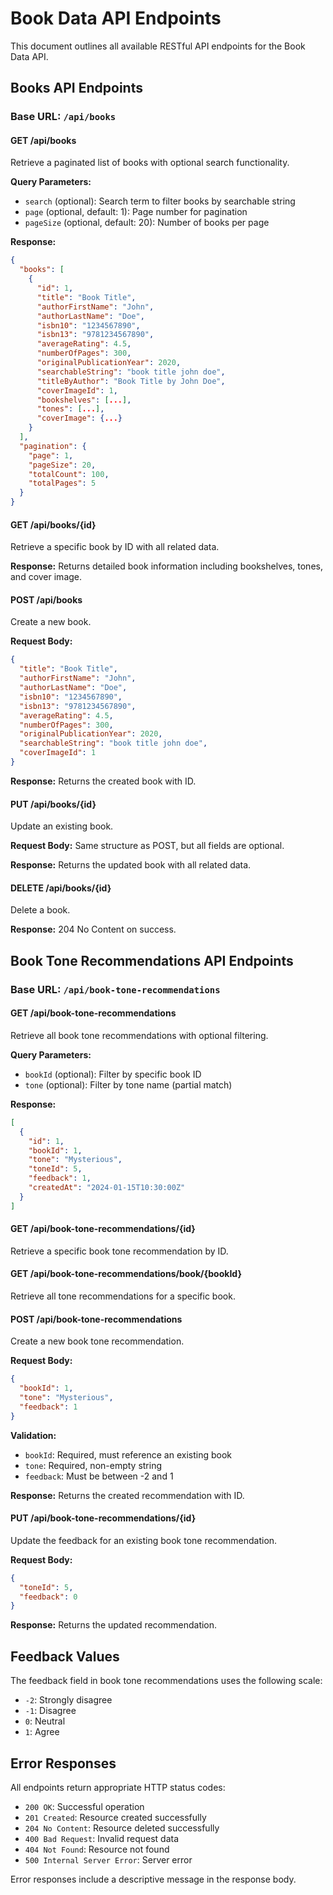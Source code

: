 # Book Data API Endpoints

This document outlines all available RESTful API endpoints for the Book Data API.

## Books API Endpoints

### Base URL: `/api/books`

#### GET /api/books
Retrieve a paginated list of books with optional search functionality.

**Query Parameters:**
- `search` (optional): Search term to filter books by searchable string
- `page` (optional, default: 1): Page number for pagination
- `pageSize` (optional, default: 20): Number of books per page

**Response:**
```json
{
  "books": [
    {
      "id": 1,
      "title": "Book Title",
      "authorFirstName": "John",
      "authorLastName": "Doe",
      "isbn10": "1234567890",
      "isbn13": "9781234567890",
      "averageRating": 4.5,
      "numberOfPages": 300,
      "originalPublicationYear": 2020,
      "searchableString": "book title john doe",
      "titleByAuthor": "Book Title by John Doe",
      "coverImageId": 1,
      "bookshelves": [...],
      "tones": [...],
      "coverImage": {...}
    }
  ],
  "pagination": {
    "page": 1,
    "pageSize": 20,
    "totalCount": 100,
    "totalPages": 5
  }
}
```

#### GET /api/books/{id}
Retrieve a specific book by ID with all related data.

**Response:** Returns detailed book information including bookshelves, tones, and cover image.

#### POST /api/books
Create a new book.

**Request Body:**
```json
{
  "title": "Book Title",
  "authorFirstName": "John",
  "authorLastName": "Doe",
  "isbn10": "1234567890",
  "isbn13": "9781234567890",
  "averageRating": 4.5,
  "numberOfPages": 300,
  "originalPublicationYear": 2020,
  "searchableString": "book title john doe",
  "coverImageId": 1
}
```

**Response:** Returns the created book with ID.

#### PUT /api/books/{id}
Update an existing book.

**Request Body:** Same structure as POST, but all fields are optional.

**Response:** Returns the updated book with all related data.

#### DELETE /api/books/{id}
Delete a book.

**Response:** 204 No Content on success.

## Book Tone Recommendations API Endpoints

### Base URL: `/api/book-tone-recommendations`

#### GET /api/book-tone-recommendations
Retrieve all book tone recommendations with optional filtering.

**Query Parameters:**
- `bookId` (optional): Filter by specific book ID
- `tone` (optional): Filter by tone name (partial match)

**Response:**
```json
[
  {
    "id": 1,
    "bookId": 1,
    "tone": "Mysterious",
    "toneId": 5,
    "feedback": 1,
    "createdAt": "2024-01-15T10:30:00Z"
  }
]
```

#### GET /api/book-tone-recommendations/{id}
Retrieve a specific book tone recommendation by ID.

#### GET /api/book-tone-recommendations/book/{bookId}
Retrieve all tone recommendations for a specific book.

#### POST /api/book-tone-recommendations
Create a new book tone recommendation.

**Request Body:**
```json
{
  "bookId": 1,
  "tone": "Mysterious",
  "feedback": 1
}
```

**Validation:**
- `bookId`: Required, must reference an existing book
- `tone`: Required, non-empty string
- `feedback`: Must be between -2 and 1

**Response:** Returns the created recommendation with ID.

#### PUT /api/book-tone-recommendations/{id}
Update the feedback for an existing book tone recommendation.

**Request Body:**
```json
{
  "toneId": 5,
  "feedback": 0
}
```

**Response:** Returns the updated recommendation.



## Feedback Values

The feedback field in book tone recommendations uses the following scale:
- `-2`: Strongly disagree
- `-1`: Disagree
- `0`: Neutral
- `1`: Agree

## Error Responses

All endpoints return appropriate HTTP status codes:
- `200 OK`: Successful operation
- `201 Created`: Resource created successfully
- `204 No Content`: Resource deleted successfully
- `400 Bad Request`: Invalid request data
- `404 Not Found`: Resource not found
- `500 Internal Server Error`: Server error

Error responses include a descriptive message in the response body. 